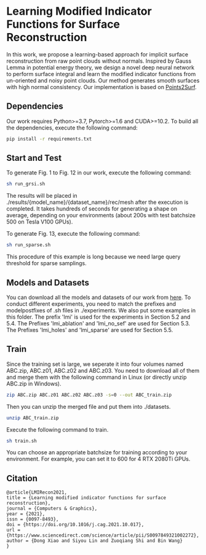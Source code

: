 # Learning Modified Indicator Functions for Surface Reconstruction

In this work, we propose a learning-based approach for implicit surface reconstruction from raw point 
clouds without normals. Inspired by Gauss Lemma in potential energy
theory, we design a novel deep neural network to perform surface integral and learn the modified indicator
functions from un-oriented and noisy point clouds. Our method generates smooth surfaces with high normal consistency. Our implementation is based on [Points2Surf](https://github.com/ErlerPhilipp/points2surf). 


## Dependencies
Our work requires Python>=3.7, Pytorch>=1.6 and CUDA>=10.2. To build all the dependencies, execute the following command:
``` bash
pip install -r requirements.txt
``` 
## Start and Test
To generate Fig. 1 to Fig. 12 in our work, execute the following command:
``` bash
sh run_grsi.sh
```
The results will be placed in ./results/{model_name}/{dataset_name}/rec/mesh after the execution is completed. 
It takes hundreds of seconds for generating a shape on average, depending on your environments (about 200s with test batchsize 500 on Tesla V100 GPUs).

To generate Fig. 13, execute the following command:
``` bash
sh run_sparse.sh
```
This procedure of this example is long because we need large query threshold for sparse samplings.

## Models and Datasets
You can download all the models and datasets of our work from [here](https://cloud.tsinghua.edu.cn/d/4cbf3ace009442149090/). 
To conduct different experiments, you need 
to match the prefixes and modelpostfixes of .sh files in ./experiments. We also put some examples in this folder.
The prefix 'lmi' is used for the experiments in Section 5.2 and 5.4. 
The Prefixes 'lmi_ablation' and 'lmi_no_sef' are used for Section 5.3. 
The Prefixes 'lmi_holes' and 'lmi_sparse' are used for Section 5.5. 


## Train
Since the training set is large, we seperate it into four volumes named ABC.zip, ABC.z01, ABC.z02 and ABC.z03.
You need to download all of them and merge them with the following command in Linux (or directly unzip ABC.zip in Windows).
``` bash
zip ABC.zip ABC.z01 ABC.z02 ABC.z03 -s=0 --out ABC_train.zip
```
Then you can unzip the merged file and put them into ./datasets.
``` bash
unzip ABC_train.zip
```
Execute the following command to train.
``` bash
sh train.sh
```
You can choose an appropriate batchsize for training according to your environment. For example, you can set it to 600 for 4 RTX 2080Ti GPUs.


## Citation
```
@article{LMIRecon2021,
title = {Learning modified indicator functions for surface reconstruction},
journal = {Computers & Graphics},
year = {2021},
issn = {0097-8493},
doi = {https://doi.org/10.1016/j.cag.2021.10.017},
url = {https://www.sciencedirect.com/science/article/pii/S0097849321002272},
author = {Dong Xiao and Siyou Lin and Zuoqiang Shi and Bin Wang}
}
```
